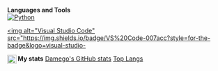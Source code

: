 

<b>Languages and Tools</b> <br>
<a href="https://python.org"><img alt="Python" src="https://img.shields.io/badge/Python-3776ab?style=for-the-badge&logo=python&logoColor=white" class="center"></a>

<a href="https://code.visualstudio.com"><img alt="Visual Studio Code" src="https://img.shields.io/badge/VS%20Code-007acc?style=for-the-badge&logo=visual-studio-


<a href="https://discordapp.com/users/%E2%80%8B143773579320754177">
<img align="left" alt="Anurag's Discord" width="21px" src="https://raw.githubusercontent.com/anuraghazra/anuraghazra/master/assets/discord-round.svg" />
</a>
  
<b>My stats</b>
[Damego's GitHub stats](https://github-readme-stats.vercel.app/api?username=Damego)
[Top Langs](https://github-readme-stats.vercel.app/api/top-langs/?username=Damego)
